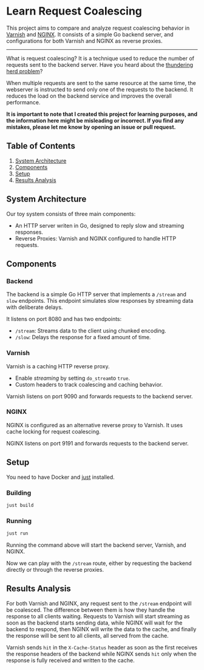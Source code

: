 # Learn Request Coalescing

This project aims to compare and analyze request coalescing behavior in [Varnish](https://varnish-cache.org/) and [NGINX](https://nginx.org/). It consists of a simple Go backend server, and configurations for both Varnish and NGINX as reverse proxies.

---

What is request coalescing? It is a technique used to reduce the number of requests sent to the backend server. Have you heard about the [thundering herd problem](https://en.wikipedia.org/wiki/Thundering_herd_problem)?

When multiple requests are sent to the same resource at the same time, the webserver is instructed to send only one of the requests to the backend. It reduces the load on the backend service and improves the overall performance.

**It is important to note that I created this project for learning purposes, and the information here might be misleading or incorrect. If you find any mistakes, please let me know by opening an issue or pull request.**

## Table of Contents

1. [System Architecture](#system-architecture)
2. [Components](#components)
3. [Setup](#setup)
4. [Results Analysis](#results-analysis)

## System Architecture

Our toy system consists of three main components:
* An HTTP server writen in Go, designed to reply slow and streaming responses.
* Reverse Proxies: Varnish and NGINX configured to handle HTTP requests.

## Components

### Backend

The backend is a simple Go HTTP server that implements a `/stream` and `slow` endpoints. This endpoint simulates slow responses by streaming data with deliberate delays.

It listens on port 8080 and has two endpoints:
* `/stream`: Streams data to the client using chunked encoding.
* `/slow`: Delays the response for a fixed amount of time.

### Varnish

Varnish is a caching HTTP reverse proxy.

* Enable *streaming* by setting `do_stream`to `true`.
* Custom headers to track coalescing and caching behavior.

Varnish listens on port 9090 and forwards requests to the backend server.

### NGINX

NGINX is configured as an alternative reverse proxy to Varnish. It uses cache locking for request coalescing.

NGINX listens on port 9191 and forwards requests to the backend server.

## Setup

You need to have Docker and [just](https://github.com/casey/just) installed.

### Building

```sh
just build
```

### Running

```sh
just run
```

Running the command above will start the backend server, Varnish, and NGINX.

Now we can play with the `/stream` route, either by requesting the backend directly or through the reverse proxies.


## Results Analysis

For both Varnish and NGINX, any request sent to the `/stream` endpoint will be coalesced. The difference between them is how they handle the response to all clients waiting. Requests to Varnish will start streaming as soon as the backend starts sending data, while NGINX will wait for the backend to respond, then NGINX will write the data to the cache, and finally the response will be sent to all clients, all served from the cache.

Varnish sends `hit` in the `X-Cache-Status` header as soon as the first receives the response headers of the backend while NGINX sends `hit` only when the response is fully received and written to the cache.
